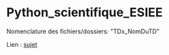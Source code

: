 # Python_scientifique_ESIEE

Nomenclature des fichiers/dossiers: "TDx_NomDuTD"

Lien : [sujet](https://perso.esiee.fr/~buzerl/sphinx_PYGAME/)